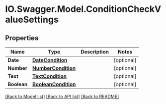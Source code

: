 # IO.Swagger.Model.ConditionCheckValueSettings
## Properties

Name | Type | Description | Notes
------------ | ------------- | ------------- | -------------
**Date** | [**DateCondition**](DateCondition.md) |  | [optional] 
**Number** | [**NumberCondition**](NumberCondition.md) |  | [optional] 
**Text** | [**TextCondition**](TextCondition.md) |  | [optional] 
**Boolean** | [**BooleanCondition**](BooleanCondition.md) |  | [optional] 

[[Back to Model list]](../README.md#documentation-for-models) [[Back to API list]](../README.md#documentation-for-api-endpoints) [[Back to README]](../README.md)

